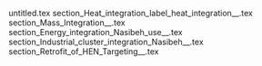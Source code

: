 untitled.tex
section_Heat_integration_label_heat_integration__.tex
section_Mass_Integration__.tex
section_Energy_integration_Nasibeh_use__.tex
section_Industrial_cluster_integration_Nasibeh__.tex
section_Retrofit_of_HEN_Targeting__.tex
